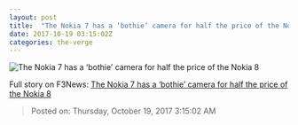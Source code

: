 ```yaml
---
layout: post
title:  "The Nokia 7 has a ‘bothie’ camera for half the price of the Nokia 8"
date: 2017-10-19 03:15:02Z
categories: the-verge
---
```


![The Nokia 7 has a ‘bothie’ camera for half the price of the Nokia 8](https://cdn.vox-cdn.com/thumbor/9vzR5vlpp8x7WQSnxQtjVFixKP8=/0x526:5000x3144/fit-in/1200x630/cdn.vox-cdn.com/uploads/chorus_asset/file/9490059/nokia_7_gloss_black_hero.jpg)




Full story on F3News: [The Nokia 7 has a ‘bothie’ camera for half the price of the Nokia 8](http://www.f3nws.com/n/BbxXEC)

> Posted on: Thursday, October 19, 2017 3:15:02 AM
